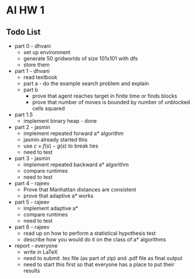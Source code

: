 # AI HW 1

## Todo List
- part 0 - dhvani
	- set up environment
	- generate 50 gridworlds of size 101x101 with dfs
	- store them
- part 1 - dhvani
	- read textbook
	- part a - do the example search problem and explain
	- part b
		- prove that agent reaches target in finite time or finds blocks
		- prove that number of moves is bounded by number of unblocked cells squared
- part 1.5
  - implement binary heap - done
- part 2 - jasmin 
	- implement repeated forward a* algorithm
	- jasmin already started this
  - use $c \times f(s) - g(s)$ to break ties
  - need to test
- part 3 - jasmin
	- implement repeated backward a* algorithm
  - compare runtimes
  - need to test
- part 4 - rajeev
	- Prove that Manhattan distances are consistent
	- prove that adaptive a* works
- part 5 - rajeev
	- implement adaptive a*
 	- compare runtimes
	- need to test
- part 6 - rajeev
	- read up on how to perform a statistical hypothesis test
	- describe how you would do it on the class of a* algorithms
- report - everyone
	- write in LaTeX
	- need to submit .tex file (as part of zip) and .pdf file as final output
	- need to start this first so that everyone has a place to put their results
